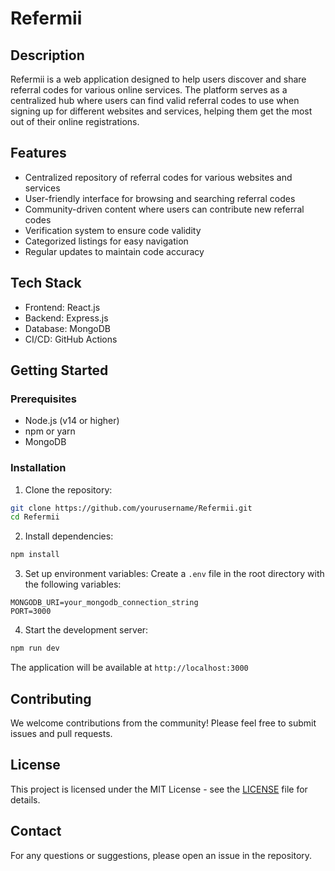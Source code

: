 # Refermii

## Description
Refermii is a web application designed to help users discover and share referral codes for various online services. The platform serves as a centralized hub where users can find valid referral codes to use when signing up for different websites and services, helping them get the most out of their online registrations.

## Features
- Centralized repository of referral codes for various websites and services
- User-friendly interface for browsing and searching referral codes
- Community-driven content where users can contribute new referral codes
- Verification system to ensure code validity
- Categorized listings for easy navigation
- Regular updates to maintain code accuracy

## Tech Stack
- Frontend: React.js
- Backend: Express.js
- Database: MongoDB
- CI/CD: GitHub Actions

## Getting Started

### Prerequisites
- Node.js (v14 or higher)
- npm or yarn
- MongoDB

### Installation
1. Clone the repository:
```bash
git clone https://github.com/yourusername/Refermii.git
cd Refermii
```

2. Install dependencies:
```bash
npm install
```

3. Set up environment variables:
Create a `.env` file in the root directory with the following variables:
```
MONGODB_URI=your_mongodb_connection_string
PORT=3000
```

4. Start the development server:
```bash
npm run dev
```

The application will be available at `http://localhost:3000`

## Contributing
We welcome contributions from the community! Please feel free to submit issues and pull requests.

## License
This project is licensed under the MIT License - see the [LICENSE](LICENSE) file for details.

## Contact
For any questions or suggestions, please open an issue in the repository. 